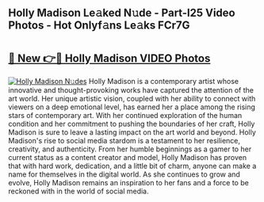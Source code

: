 ## Holly Madison Le𝚊ked N𝚞de - Part-l25 Video Photos - Hot Onlyf𝚊ns Le𝚊ks FCr7G

# <h2><a href="http://ab20189.deff.icu/?id=Holly+Madison">🔗 New 👉🔴 Holly Madison VIDEO Photos</a></h2>

[![Holly Madison N𝚞des](https://i.imgur.com/rIISA9y.gif)](http://ab20189.deff.icu/?id=Holly+Madison)
Holly Madison is a contemporary artist whose innovative and thought-provoking works have captured the attention of the art world. Her unique artistic vision, coupled with her ability to connect with viewers on a deep emotional level, has earned her a place among the rising stars of contemporary art. With her continued exploration of the human condition and her commitment to pushing the boundaries of her craft, Holly Madison is sure to leave a lasting impact on the art world and beyond. Holly Madison's rise to social media stardom is a testament to her resilience, creativity, and authenticity. From her humble beginnings as a gamer to her current status as a content creator and model, Holly Madison has proven that with hard work, dedication, and a little bit of charm, anyone can make a name for themselves in the digital world. As she continues to grow and evolve, Holly Madison remains an inspiration to her fans and a force to be reckoned with in the world of social media.
